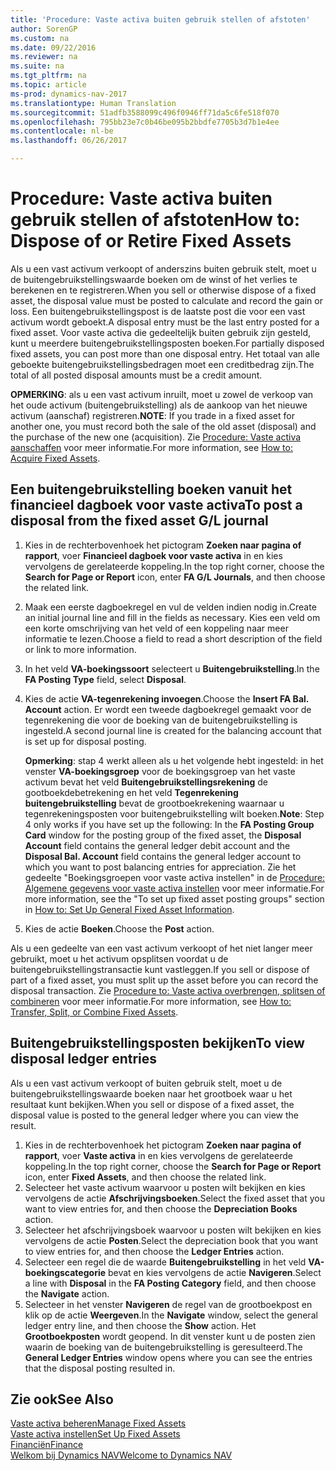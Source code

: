 ```yaml
---
title: 'Procedure: Vaste activa buiten gebruik stellen of afstoten'
author: SorenGP
ms.custom: na
ms.date: 09/22/2016
ms.reviewer: na
ms.suite: na
ms.tgt_pltfrm: na
ms.topic: article
ms-prod: dynamics-nav-2017
ms.translationtype: Human Translation
ms.sourcegitcommit: 51adfb3588099c496f0946ff71da5c6fe518f070
ms.openlocfilehash: 795bb23e7c0b46be095b2bbdfe7705b3d7b1e4ee
ms.contentlocale: nl-be
ms.lasthandoff: 06/26/2017

---
```


# <a name="how-to-dispose-of-or-retire-fixed-assets"></a><span data-ttu-id="45b40-102">Procedure: Vaste activa buiten gebruik stellen of afstoten</span><span class="sxs-lookup"><span data-stu-id="45b40-102">How to: Dispose of or Retire Fixed Assets</span></span>
<span data-ttu-id="45b40-103">Als u een vast activum verkoopt of anderszins buiten gebruik stelt, moet u de buitengebruikstellingswaarde boeken om de winst of het verlies te berekenen en te registreren.</span><span class="sxs-lookup"><span data-stu-id="45b40-103">When you sell or otherwise dispose of a fixed asset, the disposal value must be posted to calculate and record the gain or loss.</span></span> <span data-ttu-id="45b40-104">Een buitengebruikstellingspost is de laatste post die voor een vast activum wordt geboekt.</span><span class="sxs-lookup"><span data-stu-id="45b40-104">A disposal entry must be the last entry posted for a fixed asset.</span></span> <span data-ttu-id="45b40-105">Voor vaste activa die gedeeltelijk buiten gebruik zijn gesteld, kunt u meerdere buitengebruikstellingsposten boeken.</span><span class="sxs-lookup"><span data-stu-id="45b40-105">For partially disposed fixed assets, you can post more than one disposal entry.</span></span> <span data-ttu-id="45b40-106">Het totaal van alle geboekte buitengebruikstellingsbedragen moet een creditbedrag zijn.</span><span class="sxs-lookup"><span data-stu-id="45b40-106">The total of all posted disposal amounts must be a credit amount.</span></span>

 <span data-ttu-id="45b40-107">**OPMERKING**: als u een vast activum inruilt, moet u zowel de verkoop van het oude activum (buitengebruikstelling) als de aankoop van het nieuwe activum (aanschaf) registreren.</span><span class="sxs-lookup"><span data-stu-id="45b40-107">**NOTE**: If you trade in a fixed asset for another one, you must record both the sale of the old asset (disposal) and the purchase of the new one (acquisition).</span></span> <span data-ttu-id="45b40-108">Zie [Procedure: Vaste activa aanschaffen](fa-how-acquire.md) voor meer informatie.</span><span class="sxs-lookup"><span data-stu-id="45b40-108">For more information, see [How to: Acquire Fixed Assets](fa-how-acquire.md).</span></span>

## <a name="to-post-a-disposal-from-the-fixed-asset-gl-journal"></a><span data-ttu-id="45b40-109">Een buitengebruikstelling boeken vanuit het financieel dagboek voor vaste activa</span><span class="sxs-lookup"><span data-stu-id="45b40-109">To post a disposal from the fixed asset G/L journal</span></span>  
1. <span data-ttu-id="45b40-110">Kies in de rechterbovenhoek het pictogram **Zoeken naar pagina of rapport**, voer **Financieel dagboek voor vaste activa** in en kies vervolgens de gerelateerde koppeling.</span><span class="sxs-lookup"><span data-stu-id="45b40-110">In the top right corner, choose the **Search for Page or Report** icon, enter **FA G/L Journals**, and then choose the related link.</span></span>  
2. <span data-ttu-id="45b40-111">Maak een eerste dagboekregel en vul de velden indien nodig in.</span><span class="sxs-lookup"><span data-stu-id="45b40-111">Create an initial journal line and fill in the fields as necessary.</span></span> <span data-ttu-id="45b40-112">Kies een veld om een korte omschrijving van het veld of een koppeling naar meer informatie te lezen.</span><span class="sxs-lookup"><span data-stu-id="45b40-112">Choose a field to read a short description of the field or link to more information.</span></span>
3. <span data-ttu-id="45b40-113">In het veld **VA-boekingssoort** selecteert u **Buitengebruikstelling**.</span><span class="sxs-lookup"><span data-stu-id="45b40-113">In the **FA Posting Type** field, select **Disposal**.</span></span>
4. <span data-ttu-id="45b40-114">Kies de actie **VA-tegenrekening invoegen**.</span><span class="sxs-lookup"><span data-stu-id="45b40-114">Choose the **Insert FA Bal. Account** action.</span></span> <span data-ttu-id="45b40-115">Er wordt een tweede dagboekregel gemaakt voor de tegenrekening die voor de boeking van de buitengebruikstelling is ingesteld.</span><span class="sxs-lookup"><span data-stu-id="45b40-115">A second journal line is created for the balancing account that is set up for disposal posting.</span></span>

    <span data-ttu-id="45b40-116">**Opmerking**: stap 4 werkt alleen als u het volgende hebt ingesteld: in het venster **VA-boekingsgroep** voor de boekingsgroep van het vaste activum bevat het veld **Buitengebruikstellingsrekening** de gootboekdebetrekening en het veld **Tegenrekening buitengebruikstelling** bevat de grootboekrekening waarnaar u tegenrekeningsposten voor buitengebruikstelling wilt boeken.</span><span class="sxs-lookup"><span data-stu-id="45b40-116">**Note**: Step 4 only works if you have set up the following: In the **FA Posting Group Card** window for the posting group of the fixed asset, the **Disposal Account** field contains the general ledger debit account and the **Disposal Bal. Account** field contains the general ledger account to which you want to post balancing entries for appreciation.</span></span> <span data-ttu-id="45b40-117">Zie het gedeelte "Boekingsgroepen voor vaste activa instellen" in de [Procedure: Algemene gegevens voor vaste activa instellen](fa-how-setup-general.md) voor meer informatie.</span><span class="sxs-lookup"><span data-stu-id="45b40-117">For more information, see the "To set up fixed asset posting groups" section in [How to: Set Up General Fixed Asset Information](fa-how-setup-general.md).</span></span>
5. <span data-ttu-id="45b40-118">Kies de actie **Boeken**.</span><span class="sxs-lookup"><span data-stu-id="45b40-118">Choose the **Post** action.</span></span>

<span data-ttu-id="45b40-119">Als u een gedeelte van een vast activum verkoopt of het niet langer meer gebruikt, moet u het activum opsplitsen voordat u de buitengebruikstellingstransactie kunt vastleggen.</span><span class="sxs-lookup"><span data-stu-id="45b40-119">If you sell or dispose of part of a fixed asset, you must split up the asset before you can record the disposal transaction.</span></span> <span data-ttu-id="45b40-120">Zie [Procedure to: Vaste activa overbrengen, splitsen of combineren](fa-how-trans-split-combine.md) voor meer informatie.</span><span class="sxs-lookup"><span data-stu-id="45b40-120">For more information, see [How to: Transfer, Split, or Combine Fixed Assets](fa-how-trans-split-combine.md).</span></span>

## <a name="to-view-disposal-ledger-entries"></a><span data-ttu-id="45b40-121">Buitengebruikstellingsposten bekijken</span><span class="sxs-lookup"><span data-stu-id="45b40-121">To view disposal ledger entries</span></span>  
<span data-ttu-id="45b40-122">Als u een vast activum verkoopt of buiten gebruik stelt, moet u de buitengebruikstellingswaarde boeken naar het grootboek waar u het resultaat kunt bekijken.</span><span class="sxs-lookup"><span data-stu-id="45b40-122">When you sell or dispose of a fixed asset, the disposal value is posted to the general ledger where you can view the result.</span></span>   

1. <span data-ttu-id="45b40-123">Kies in de rechterbovenhoek het pictogram **Zoeken naar pagina of rapport**, voer **Vaste activa** in en kies vervolgens de gerelateerde koppeling.</span><span class="sxs-lookup"><span data-stu-id="45b40-123">In the top right corner, choose the **Search for Page or Report** icon, enter **Fixed Assets**, and then choose the related link.</span></span>  
2. <span data-ttu-id="45b40-124">Selecteer het vaste activum waarvoor u posten wilt bekijken en kies vervolgens de actie **Afschrijvingsboeken**.</span><span class="sxs-lookup"><span data-stu-id="45b40-124">Select the fixed asset that you want to view entries for, and then choose the **Depreciation Books** action.</span></span>
3. <span data-ttu-id="45b40-125">Selecteer het afschrijvingsboek waarvoor u posten wilt bekijken en kies vervolgens de actie **Posten**.</span><span class="sxs-lookup"><span data-stu-id="45b40-125">Select the depreciation book that you want to view entries for, and then choose the **Ledger Entries** action.</span></span>
4. <span data-ttu-id="45b40-126">Selecteer een regel die de waarde **Buitengebruikstelling** in het veld **VA-boekingscategorie** bevat en kies vervolgens de actie **Navigeren**.</span><span class="sxs-lookup"><span data-stu-id="45b40-126">Select a line with **Disposal** in the **FA Posting Category** field, and then choose the **Navigate** action.</span></span>  
5. <span data-ttu-id="45b40-127">Selecteer in het venster **Navigeren** de regel van de grootboekpost en klik op de actie **Weergeven**.</span><span class="sxs-lookup"><span data-stu-id="45b40-127">In the **Navigate** window, select the general ledger entry line, and then choose the **Show** action.</span></span>
<span data-ttu-id="45b40-128">Het **Grootboekposten** wordt geopend. In dit venster kunt u de posten zien waarin de boeking van de buitengebruikstelling is geresulteerd.</span><span class="sxs-lookup"><span data-stu-id="45b40-128">The **General Ledger Entries** window opens where you can see the entries that the disposal posting resulted in.</span></span>

## <a name="see-also"></a><span data-ttu-id="45b40-129">Zie ook</span><span class="sxs-lookup"><span data-stu-id="45b40-129">See Also</span></span>
[<span data-ttu-id="45b40-130">Vaste activa beheren</span><span class="sxs-lookup"><span data-stu-id="45b40-130">Manage Fixed Assets</span></span>](fa-manage.md)  
[<span data-ttu-id="45b40-131">Vaste activa instellen</span><span class="sxs-lookup"><span data-stu-id="45b40-131">Set Up Fixed Assets</span></span>](fa-setup.md)  
[<span data-ttu-id="45b40-132">Financiën</span><span class="sxs-lookup"><span data-stu-id="45b40-132">Finance</span></span>](finance-setup.md)  
[<span data-ttu-id="45b40-133">Welkom bij Dynamics NAV</span><span class="sxs-lookup"><span data-stu-id="45b40-133">Welcome to Dynamics NAV</span></span>](across-get-started.md)

